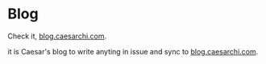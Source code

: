 # Blog

Check it, [blog.caesarchi.com](http://blog.caesarchi.com/).

it is Caesar's blog to write anyting in issue and sync to [blog.caesarchi.com](http://blog.caesarchi.com/).
